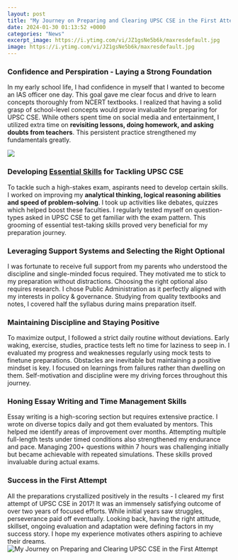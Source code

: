 ```yaml
---
layout: post
title: "My Journey on Preparing and Clearing UPSC CSE in the First Attempt"
date: 2024-01-30 01:13:52 +0000
categories: "News"
excerpt_image: https://i.ytimg.com/vi/JZ1gsNe5b6k/maxresdefault.jpg
image: https://i.ytimg.com/vi/JZ1gsNe5b6k/maxresdefault.jpg
---
```


### Confidence and Perspiration - Laying a Strong Foundation 
In my early school life, I had confidence in myself that I wanted to become an IAS officer one day. This goal gave me clear focus and drive to learn concepts thoroughly from NCERT textbooks. I realized that having a solid grasp of school-level concepts would prove invaluable for preparing for UPSC CSE. While others spent time on social media and entertainment, I utilized extra time on **revisiting lessons, doing homework, and asking doubts from teachers**. This persistent practice strengthened my fundamentals greatly. 

![](https://i.ytimg.com/vi/2LBTt2AW1vI/maxresdefault.jpg)
### Developing [Essential Skills](https://fistore.mysenprints.com/collection/ahlers) for Tackling UPSC CSE
To tackle such a high-stakes exam, aspirants need to develop certain skills. I worked on improving my **analytical thinking, logical reasoning abilities and speed of problem-solving**. I took up activities like debates, quizzes which helped boost these faculties. I regularly tested myself on question-types asked in UPSC CSE to get familiar with the exam pattern. This grooming of essential test-taking skills proved very beneficial for my preparation journey.
### Leveraging Support Systems and Selecting the Right Optional 
I was fortunate to receive full support from my parents who understood the discipline and single-minded focus required. They motivated me to stick to my preparation without distractions. Choosing the right optional also requires research. I chose Public Administration as it perfectly aligned with my interests in policy & governance. Studying from quality textbooks and notes, I covered half the syllabus during mains preparation itself.
### Maintaining Discipline and Staying Positive
To maximize output, I followed a strict daily routine without deviations. Early waking, exercise, studies, practice tests left no time for laziness to seep in. I evaluated my progress and weaknesses regularly using mock tests to finetune preparations. Obstacles are inevitable but maintaining a positive mindset is key. I focused on learnings from failures rather than dwelling on them. Self-motivation and discipline were my driving forces throughout this journey.
### Honing Essay Writing and Time Management Skills 
Essay writing is a high-scoring section but requires extensive practice. I wrote on diverse topics daily and got them evaluated by mentors. This helped me identify areas of improvement over months. Attempting multiple full-length tests under timed conditions also strengthened my endurance and pace. Managing 200+ questions within 7 hours was challenging initially but became achievable with repeated simulations. These skills proved invaluable during actual exams.
### Success in the First Attempt 
All the preparations crystallized positively in the results - I cleared my first attempt of UPSC CSE in 2017! It was an immensely satisfying outcome of over two years of focused efforts. While initial years saw struggles, perseverance paid off eventually. Looking back, having the right attitude, skillset, ongoing evaluation and adaptation were defining factors in my success story. I hope my experience motivates others aspiring to achieve their dreams.
![My Journey on Preparing and Clearing UPSC CSE in the First Attempt](https://i.ytimg.com/vi/JZ1gsNe5b6k/maxresdefault.jpg)